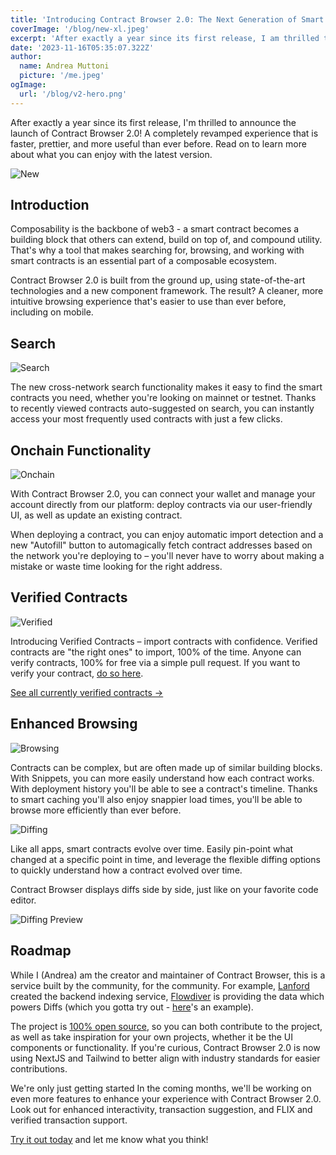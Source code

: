 ```yaml
---
title: 'Introducing Contract Browser 2.0: The Next Generation of Smart Contract Browsing'
coverImage: '/blog/new-xl.jpeg'
excerpt: 'After exactly a year since its first release, I am thrilled to announce the launch of Contract Browser 2.0! A completely revamped experience that is faster, prettier, and more useful than ever before. Read on to learn more about what you can enjoy with the latest version.'
date: '2023-11-16T05:35:07.322Z'
author:
  name: Andrea Muttoni
  picture: '/me.jpeg'
ogImage:
  url: '/blog/v2-hero.png'
---
```


After exactly a year since its first release, I'm thrilled to announce the launch of Contract Browser 2.0! A completely revamped experience that is faster, prettier, and more useful than ever before. Read on to learn more about what you can enjoy with the latest version.

![New](/blog/new.jpeg)

## Introduction

Composability is the backbone of web3 - a smart contract becomes a building block that others can extend, build on top of, and compound utility. That's why a tool that makes searching for, browsing, and working with smart contracts is an essential part of a composable ecosystem. 

Contract Browser 2.0 is built from the ground up, using state-of-the-art technologies and a new component framework. The result? A cleaner, more intuitive browsing experience that's easier to use than ever before, including on mobile.

## Search

![Search](/blog/search.jpeg)

The new cross-network search functionality makes it easy to find the smart contracts you need, whether you're looking on mainnet or testnet. Thanks to recently viewed contracts auto-suggested on search, you can instantly access your most frequently used contracts with just a few clicks.

## Onchain Functionality

![Onchain](/blog/onchain.jpeg)

With Contract Browser 2.0, you can connect your wallet and manage your account directly from our platform: deploy contracts via our user-friendly UI, as well as update an existing contract. 

When deploying a contract, you can enjoy automatic import detection and a new "Autofill" button to automagically fetch contract addresses based on the network you're deploying to – you'll never have to worry about making a mistake or waste time looking for the right address.

## Verified Contracts

![Verified](/blog/verified.jpeg)

Introducing Verified Contracts – import contracts with confidence. Verified contracts are "the right ones" to import, 100% of the time. Anyone can verify contracts, 100% for free via a simple pull request. 
If you want to verify your contract, [do so here](https://github.com/muttoni/contract-browser-new/blob/main/lib/verified-contracts.ts). 

[See all currently verified contracts &rarr;](/verified)

## Enhanced Browsing

![Browsing](/blog/browsing.jpeg)

Contracts can be complex, but are often made up of similar building blocks. With Snippets, you can more easily understand how each contract works. With deployment history you'll be able to see a contract's timeline. Thanks to smart caching you'll also enjoy snappier load times, you'll be able to browse more efficiently than ever before. 

![Diffing](/blog/diffs.jpeg)

Like all apps, smart contracts evolve over time. Easily pin-point what changed at a specific point in time, and leverage the flexible diffing options to quickly understand how a contract evolved over time.  

Contract Browser displays diffs side by side, just like on your favorite code editor.

![Diffing Preview](/blog/diffs2.jpeg)

## Roadmap

While I (Andrea) am the creator and maintainer of Contract Browser, this is a service built by the community, for the community. For example, [Lanford](https://github.com/LanfordCai) created the backend indexing service, [Flowdiver](https://flowdiver.io) is providing the data which powers Diffs (which you gotta try out - [here](https://contractbrowser.com/A.1d7e57aa55817448.MetadataViews/events)'s an example).

The project is [100% open source](https://github.com/muttoni/contract-browser-new), so you can both contribute to the project, as well as take inspiration for your own projects, whether it be the UI components or functionality. If you're curious, Contract Browser 2.0 is now using NextJS and Tailwind to better align with industry standards for easier contributions.

We're only just getting started In the coming months, we'll be working on even more features to enhance your experience with Contract Browser 2.0. Look out for enhanced interactivity, transaction suggestion, and FLIX and verified transaction support.

[Try it out today](https://contractbrowser.com) and let me know what you think!